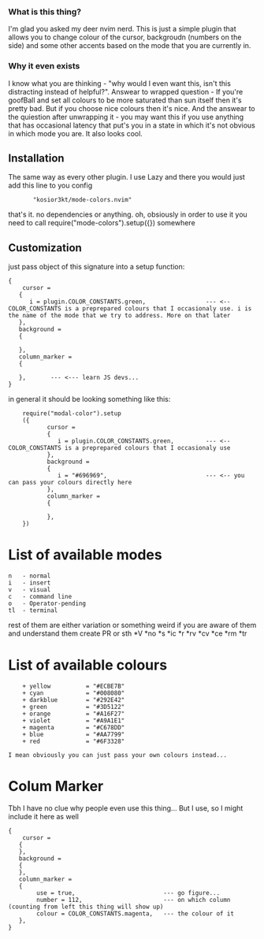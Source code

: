 ### What is this thing?

I'm glad you asked my deer nvim nerd. This is just a simple plugin that allows you to change colour of the cursor, backgroudn (numbers on the side) and some other accents based on the mode that you are currently in.

### Why it even exists

I know what you are thinking - "why would I even want this, isn't this distracting instead of helpful?". Answear to wrapped question - If you're goofBall and set all colours to be more saturated than sun itself then it's pretty bad. But if you choose nice colours then it's nice.
And the answear to the quiestion after unwrapping it - you may want this if you use anything that has occasional latency that put's you in a state in which it's not obvious in which mode you are. It also looks cool.

## Installation

The same way as every other plugin. I use Lazy and there you would just add this line to you config

```
       "kosior3kt/mode-colors.nvim"
```

that's it. no dependencies or anything.
oh, obsiously in order to use it you need to call require("mode-colors").setup({}) somewhere


## Customization

just pass object of this signature into a setup function:

```
{
    cursor = 
   {
      i = plugin.COLOR_CONSTANTS.green,                 --- <-- COLOR_CONSTANTS is a preprepared colours that I occasionaly use. i is the name of the mode that we try to address. More on that later
   },
   background = 
   {
      
   },
   column_marker = 
   {

   },       --- <--- learn JS devs...
}
```

in general it should be looking something like this:

```
    require("modal-color").setup
    ({
           cursor = 
           {
              i = plugin.COLOR_CONSTANTS.green,         --- <-- COLOR_CONSTANTS is a preprepared colours that I occasionaly use
           },
           background = 
           {
              i = "#696969",                            --- <-- you can pass your colours directly here
           },
           column_marker = 
           {

           },
    })
```

# List of available modes
    n   - normal
    i   - insert
    v   - visual
    c   - command line
    o   - Operator-pending
    tl  - terminal
rest of them are either variation or something weird if you are aware of them and understand them create PR or sth
*V 
*no
*s 
*ic
*r 
*rv
*cv
*ce
*rm
*tr

# List of available colours
```
    + yellow          = "#ECBE7B"
    + cyan            = "#008080"
    + darkblue        = "#292E42"
    + green           = "#3D5122"
    + orange          = "#A16F27"
    + violet          = "#A9A1E1"
    + magenta         = "#C678DD"
    + blue            = "#AA7799"
    + red             = "#6F3328"
```
  
    I mean obviously you can just pass your own colours instead...

# Colum Marker
Tbh I have no clue why people even use this thing... But I use, so I might include it here as well

```
{
    cursor = 
   {
   },
   background = 
   {
   },
   column_marker = 
   {
        use = true,                         --- go figure...
        number = 112,                       --- on which column (counting from left this thing will show up)
        colour = COLOR_CONSTANTS.magenta,   --- the colour of it
   },
}
```


